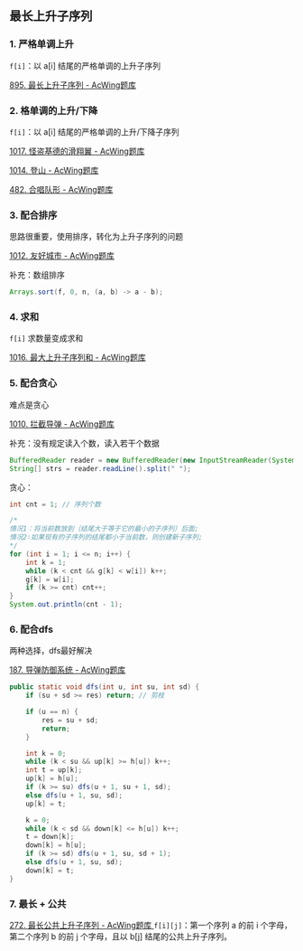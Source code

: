## 最长上升子序列

### 1. 严格单调上升

 `f[i]`：以 a[i] 结尾的严格单调的上升子序列

[895. 最长上升子序列 - AcWing题库](https://www.acwing.com/problem/content/897/)   

### 2. 格单调的上升/下降

`f[i]`：以 a[i] 结尾的严格单调的上升/下降子序列

[1017. 怪盗基德的滑翔翼 - AcWing题库](https://www.acwing.com/problem/content/1019/)    

[1014. 登山 - AcWing题库](https://www.acwing.com/problem/content/1016/) 

 [482. 合唱队形 - AcWing题库](https://www.acwing.com/problem/content/484/)   

### 3. 配合排序

思路很重要，使用排序，转化为上升子序列的问题

[1012. 友好城市 - AcWing题库](https://www.acwing.com/problem/content/1014/)  

补充：数组排序

```java
Arrays.sort(f, 0, n, (a, b) -> a - b);
```

### 4. 求和

`f[i]`  求数量变成求和

[1016. 最大上升子序列和 - AcWing题库](https://www.acwing.com/problem/content/1018/) 

### 5. 配合贪心

难点是贪心

[1010. 拦截导弹 - AcWing题库](https://www.acwing.com/problem/content/1012/)   

补充：没有规定读入个数，读入若干个数据

```java
BufferedReader reader = new BufferedReader(new InputStreamReader(System.in));
String[] strs = reader.readLine().split(" ");
```

贪心：

```java
int cnt = 1; // 序列个数

/*
情况1︰将当前数放到（结尾大于等于它的最小的子序列）后面;
情况2∶如果现有的子序列的结尾都小于当前数，则创建新子序列;
*/
for (int i = 1; i <= n; i++) {
    int k = 1;
    while (k < cnt && g[k] < w[i]) k++;
    g[k] = w[i];
    if (k >= cnt) cnt++;
}
System.out.println(cnt - 1);
```

### 6. 配合dfs

 两种选择，dfs最好解决

[187. 导弹防御系统 - AcWing题库](https://www.acwing.com/problem/content/189/)   

```java
public static void dfs(int u, int su, int sd) {
    if (su + sd >= res) return; // 剪枝

    if (u == n) {
        res = su + sd;
        return;
    }

    int k = 0;
    while (k < su && up[k] >= h[u]) k++;
    int t = up[k];
    up[k] = h[u];
    if (k >= su) dfs(u + 1, su + 1, sd);
    else dfs(u + 1, su, sd);
    up[k] = t;

    k = 0;
    while (k < sd && down[k] <= h[u]) k++;
    t = down[k];
    down[k] = h[u];
    if (k >= sd) dfs(u + 1, su, sd + 1);
    else dfs(u + 1, su, sd);
    down[k] = t;
}
```

### 7. 最长 + 公共

[272. 最长公共上升子序列 - AcWing题库 ](https://www.acwing.com/problem/content/274/) `f[i][j]`：第一个序列 a 的前 i 个字母，第二个序列 b 的前 j 个字母，且以 b[j] 结尾的公共上升子序列。

